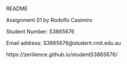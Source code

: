 <p>README</p>
<p>Assignment 01 by Rodolfo Casimiro</p>
<p>Student Number: S3865676</p>
<p>Email address: S3865676@student.rmit.edu.au</p>
<p>https://zerilience.github.io/studentS3865676/</p>
